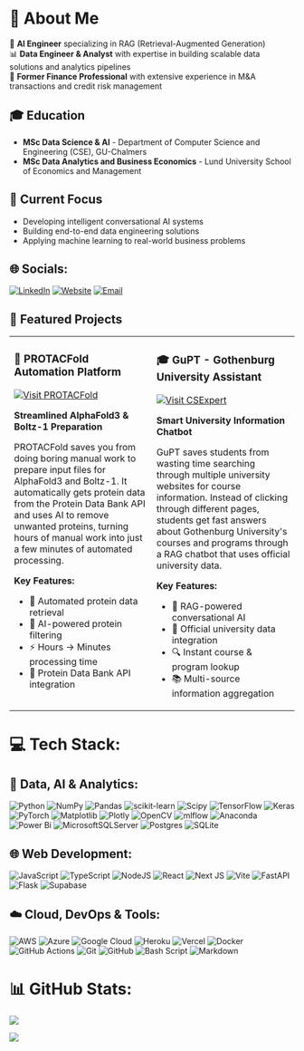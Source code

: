 # 💫 About Me

🤖 **AI Engineer** specializing in RAG (Retrieval-Augmented Generation)  
📊 **Data Engineer & Analyst** with expertise in building scalable data solutions and analytics pipelines  
💼 **Former Finance Professional** with extensive experience in M&A transactions and credit risk management  

## 🎓 Education
- **MSc Data Science & AI** - Department of Computer Science and Engineering (CSE), GU-Chalmers
- **MSc Data Analytics and Business Economics** - Lund University School of Economics and Management

## 🚀 Current Focus
- Developing intelligent conversational AI systems
- Building end-to-end data engineering solutions
- Applying machine learning to real-world business problems

## 🌐 Socials:
[![LinkedIn](https://img.shields.io/badge/LinkedIn-%230077B5.svg?style=for-the-badge&logo=linkedin&logoColor=white)](https://linkedin.com/in/faerazo)
[![Website](https://img.shields.io/badge/Website-%23000000.svg?style=for-the-badge&logo=firefox&logoColor=white)](https://faerazo.com)
[![Email](https://img.shields.io/badge/hello@faerazo.com-%23D14836.svg?style=for-the-badge&logo=gmail&logoColor=white)](mailto:hello@faerazo.com) 

## 🚀 Featured Projects

<div align="center">

<table>
<tr>
<td width="50%" valign="top">

### 🧬 PROTACFold Automation Platform
[![Visit PROTACFold](https://img.shields.io/badge/Visit%20Project-%23FF6B6B.svg?style=for-the-badge&logo=safari&logoColor=white)](https://protacfold.xyz/)

**Streamlined AlphaFold3 & Boltz-1 Preparation**

PROTACFold saves you from doing boring manual work to prepare input files for AlphaFold3 and Boltz-1. It automatically gets protein data from the Protein Data Bank API and uses AI to remove unwanted proteins, turning hours of manual work into just a few minutes of automated processing.

**Key Features:**
- 🔬 Automated protein data retrieval
- 🤖 AI-powered protein filtering
- ⚡ Hours → Minutes processing time
- 🔗 Protein Data Bank API integration

</td>
<td width="50%" valign="top">

### 🎓 GuPT - Gothenburg University Assistant
[![Visit CSExpert](https://img.shields.io/badge/Visit%20Project-%234ECDC4.svg?style=for-the-badge&logo=safari&logoColor=white)](https://csexpert.xyz/)

**Smart University Information Chatbot**

GuPT saves students from wasting time searching through multiple university websites for course information. Instead of clicking through different pages, students get fast answers about Gothenburg University's courses and programs through a RAG chatbot that uses official university data.

**Key Features:**
- 💬 RAG-powered conversational AI
- 🏫 Official university data integration
- 🔍 Instant course & program lookup
- 📚 Multi-source information aggregation

</td>
</tr>
</table>

</div>

# 💻 Tech Stack:

## 🧠 Data, AI & Analytics:
![Python](https://img.shields.io/badge/python-3670A0?style=for-the-badge&logo=python&logoColor=ffdd54) ![NumPy](https://img.shields.io/badge/numpy-%23013243.svg?style=for-the-badge&logo=numpy&logoColor=white) ![Pandas](https://img.shields.io/badge/pandas-%23150458.svg?style=for-the-badge&logo=pandas&logoColor=white) ![scikit-learn](https://img.shields.io/badge/scikit--learn-%23F7931E.svg?style=for-the-badge&logo=scikit-learn&logoColor=white) ![Scipy](https://img.shields.io/badge/SciPy-%230C55A5.svg?style=for-the-badge&logo=scipy&logoColor=%white) ![TensorFlow](https://img.shields.io/badge/TensorFlow-%23FF6F00.svg?style=for-the-badge&logo=TensorFlow&logoColor=white) ![Keras](https://img.shields.io/badge/Keras-%23D00000.svg?style=for-the-badge&logo=Keras&logoColor=white) ![PyTorch](https://img.shields.io/badge/PyTorch-%23EE4C2C.svg?style=for-the-badge&logo=PyTorch&logoColor=white) ![Matplotlib](https://img.shields.io/badge/Matplotlib-%23ffffff.svg?style=for-the-badge&logo=Matplotlib&logoColor=black) ![Plotly](https://img.shields.io/badge/Plotly-%233F4F75.svg?style=for-the-badge&logo=plotly&logoColor=white) ![OpenCV](https://img.shields.io/badge/opencv-%23white.svg?style=for-the-badge&logo=opencv&logoColor=white) ![mlflow](https://img.shields.io/badge/mlflow-%23d9ead3.svg?style=for-the-badge&logo=numpy&logoColor=blue) ![Anaconda](https://img.shields.io/badge/Anaconda-%2344A833.svg?style=for-the-badge&logo=anaconda&logoColor=white) ![Power Bi](https://img.shields.io/badge/power_bi-F2C811?style=for-the-badge&logo=powerbi&logoColor=black) ![MicrosoftSQLServer](https://img.shields.io/badge/Microsoft%20SQL%20Server-CC2927?style=for-the-badge&logo=microsoft%20sql%20server&logoColor=white) ![Postgres](https://img.shields.io/badge/postgres-%23316192.svg?style=for-the-badge&logo=postgresql&logoColor=white) ![SQLite](https://img.shields.io/badge/sqlite-%2307405e.svg?style=for-the-badge&logo=sqlite&logoColor=white)

## 🌐 Web Development:
![JavaScript](https://img.shields.io/badge/javascript-%23323330.svg?style=for-the-badge&logo=javascript&logoColor=%23F7DF1E) ![TypeScript](https://img.shields.io/badge/typescript-%23007ACC.svg?style=for-the-badge&logo=typescript&logoColor=white) ![NodeJS](https://img.shields.io/badge/node.js-6DA55F?style=for-the-badge&logo=node.js&logoColor=white) ![React](https://img.shields.io/badge/react-%2320232a.svg?style=for-the-badge&logo=react&logoColor=%2361DAFB) ![Next JS](https://img.shields.io/badge/Next-black?style=for-the-badge&logo=next.js&logoColor=white) ![Vite](https://img.shields.io/badge/vite-%23646CFF.svg?style=for-the-badge&logo=vite&logoColor=white) ![FastAPI](https://img.shields.io/badge/FastAPI-005571?style=for-the-badge&logo=fastapi) ![Flask](https://img.shields.io/badge/flask-%23000.svg?style=for-the-badge&logo=flask&logoColor=white) ![Supabase](https://img.shields.io/badge/Supabase-3ECF8E?style=for-the-badge&logo=supabase&logoColor=white)

## ☁️ Cloud, DevOps & Tools:
![AWS](https://img.shields.io/badge/AWS-%23FF9900.svg?style=for-the-badge&logo=amazon-aws&logoColor=white) ![Azure](https://img.shields.io/badge/azure-%230072C6.svg?style=for-the-badge&logo=microsoftazure&logoColor=white) ![Google Cloud](https://img.shields.io/badge/GoogleCloud-%234285F4.svg?style=for-the-badge&logo=google-cloud&logoColor=white) ![Heroku](https://img.shields.io/badge/heroku-%23430098.svg?style=for-the-badge&logo=heroku&logoColor=white) ![Vercel](https://img.shields.io/badge/vercel-%23000000.svg?style=for-the-badge&logo=vercel&logoColor=white) ![Docker](https://img.shields.io/badge/docker-%230db7ed.svg?style=for-the-badge&logo=docker&logoColor=white) ![GitHub Actions](https://img.shields.io/badge/github%20actions-%232671E5.svg?style=for-the-badge&logo=githubactions&logoColor=white) ![Git](https://img.shields.io/badge/git-%23F05033.svg?style=for-the-badge&logo=git&logoColor=white) ![GitHub](https://img.shields.io/badge/github-%23121011.svg?style=for-the-badge&logo=github&logoColor=white) ![Bash Script](https://img.shields.io/badge/bash_script-%23121011.svg?style=for-the-badge&logo=gnu-bash&logoColor=white) ![Markdown](https://img.shields.io/badge/markdown-%23000000.svg?style=for-the-badge&logo=markdown&logoColor=white)
# 📊 GitHub Stats:
![](https://nirzak-streak-stats.vercel.app/?user=faerazo&theme=github_dark&hide_border=false)<br/>

![](https://github-readme-stats.vercel.app/api/top-langs/?username=faerazo&theme=github_dark&hide_border=false&include_all_commits=false&count_private=false&layout=compact)

<!-- Proudly created with GPRM ( https://gprm.itsvg.in ) -->
